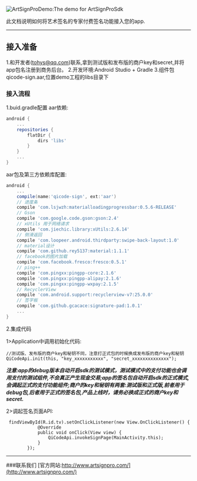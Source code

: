 ![ArtSignProDemo:The demo for ArtSignProSdk](https://github.com/o0starshine0o/iOS-ArtSignProDemo/raw/master/doc/icon.png)

此文档说明如何将艺术签名的专家付费签名功能接入您的app.

----------

## 接入准备
1.和开发者(tohys@qq.com)联系,拿到测试版和发布版的商户key和secret,并将app包名注册到商务后台。
2.开发环境:Android Studio + Gradle
3.组件包qicode-sign.aar,位置demo工程的libs目录下

### 接入流程
1.buid.gradle配置
aar依赖:
```gradle
android {
    ...
    repositories {
        flatDir {
            dirs 'libs'
        }
    }
    ...
}
```
aar包及第三方依赖库配置:
```gradle
android {
    ...
    compile(name:'qicode-sign', ext:'aar')
    // 进度条
    compile 'com.lsjwzh:materialloadingprogressbar:0.5.6-RELEASE'
    // Gson
    compile 'com.google.code.gson:gson:2.4'
    // xUtils 用于网络请求
    compile 'com.jiechic.library:xUtils:2.6.14'
    // 侧滑返回
    compile 'com.loopeer.android.thirdparty:swipe-back-layout:1.0'
    // material设计
    compile 'com.github.rey5137:material:1.1.1'
    // facebook的图片加载
    compile 'com.facebook.fresco:fresco:0.5.1'
    // ping++
    compile 'com.pingxx:pingpp-core:2.1.6'
    compile 'com.pingxx:pingpp-alipay:2.1.6'
    compile 'com.pingxx:pingpp-wxpay:2.1.5'
    // RecyclerView
    compile 'com.android.support:recyclerview-v7:25.0.0'
    // 签字板
    compile 'com.github.gcacace:signature-pad:1.0.1'
    ...
}
```
2.集成代码
  
1>Application中调用初始化代码:
```android
//测试版、发布版的商户key和秘钥不同，注意打正式包的时候换成发布版的商户key和秘钥
QiCodeApi.init(this, "key_xxxxxxxxxxx", "secret_xxxxxxxxxxxxxx");
```
***注意:app的debug版本自动开启sdk的测试模式，测试模式中的支付功能也会调用支付的测试组件,不会真正产生现金交易;app的签名包自动开启sdk的正式模式,会调起正式的支付功能组件;商户的key和秘钥有两套:测试版和正式版,前者用于debug包,后者用于正式的签名包,产品上线时，请务必换成正式的商户key和secret.***

2>调起签名页面API:
```Android
 findViewById(R.id.tv).setOnClickListener(new View.OnClickListener() {
            @Override
            public void onClick(View view) {
                QiCodeApi.invokeSignPage(MainActivity.this);
            }
        });
```
----------
###联系我们
[官方网站:http://www.artsignpro.com/](http://www.artsignpro.com/)

